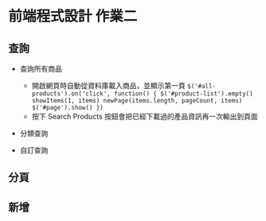 # 前端程式設計 作業二

## 查詢
* 查詢所有商品
  * 開啟網頁時自動從資料庫載入商品，並顯示第一頁
    `$('#all-products').on('click', function() {
        $('#product-list').empty()
        showItems(1, items)
        newPage(items.length, pageCount, items)
        $('#page').show()
    })`
  * 按下 Search Products 按鈕會把已經下載過的產品資訊再一次輸出到頁面
    
  
* 分類查詢
* 自訂查詢

## 分頁

## 新增
